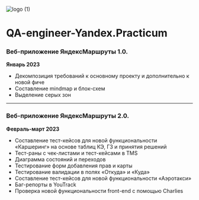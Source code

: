 ![logo (1)](https://github.com/VeraPoArt/QA-engineer-Yandex.Practicum/blob/89847114dde317aae01a837e1a460616f0fe8d65/project%2001/76625237635527.5746e93adbb1b.jpg)
# QA-engineer-Yandex.Practicum
### Веб-приложение ЯндексМаршруты 1.0.
**Январь 2023**
- Декомпозиция требований к основному проекту и дополнительно к новой фиче
- Составление mindmap и блок-схем
- Выделение серых зон
---
### Веб-приложение ЯндексМаршруты 2.0.
**Февраль-март 2023**
- Составление тест-кейсов для новой функциональности «Каршеринг» на основе таблиц КЭ, ГЗ и принятия решений
- Тест-раны с чек-листами и тест-кейсами в TMS
- Диаграмма состояний и переходов
- Тестирование форм добавления прав и карты
- Тестирование валидации в полях «Откуда» и «Куда»
- Составление тест-кейсов для новой функциональности «Аэротакси»
- Баг-репорты в YouTrack
- Проверка новой функциональности front-end с помощью Charlies
